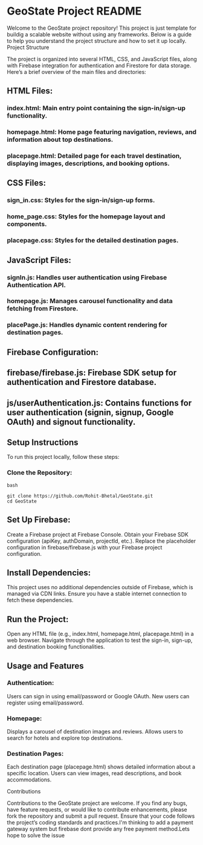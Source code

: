# GeoState Project README

Welcome to the GeoState project repository! This project is just template for buildig a scalable website without using any frameworks. Below is a guide to help you understand the project structure and how to set it up locally.
Project Structure

The project is organized into several HTML, CSS, and JavaScript files, along with Firebase integration for authentication and Firestore for data storage. Here’s a brief overview of the main files and directories:

## HTML Files:
   ### index.html: Main entry point containing the sign-in/sign-up functionality.
   ###  homepage.html: Home page featuring navigation, reviews, and information about top destinations.
   ### placepage.html: Detailed page for each travel destination, displaying images, descriptions, and booking options.

## CSS Files:
   ### sign_in.css: Styles for the sign-in/sign-up forms.
   ### home_page.css: Styles for the homepage layout and components.
   ### placepage.css: Styles for the detailed destination pages.

## JavaScript Files:
   ### signIn.js: Handles user authentication using Firebase Authentication API.
   ### homepage.js: Manages carousel functionality and data fetching from Firestore.
   ### placePage.js: Handles dynamic content rendering for destination pages.

## Firebase Configuration:
   ## firebase/firebase.js: Firebase SDK setup for authentication and Firestore database.
   ## js/userAuthentication.js: Contains functions for user authentication (signin, signup, Google OAuth) and signout functionality.

## Setup Instructions

To run this project locally, follow these steps:

   ### Clone the Repository:

    bash

    git clone https://github.com/Rohit-Bhetal/GeoState.git
    cd GeoState

   ## Set Up Firebase:
Create a Firebase project at Firebase Console.
Obtain your Firebase SDK configuration (apiKey, authDomain, projectId, etc.).
Replace the placeholder configuration in firebase/firebase.js with your Firebase project configuration.

## Install Dependencies:
This project uses no additional dependencies outside of Firebase, which is managed via CDN links. Ensure you have a stable internet connection to fetch these dependencies.

## Run the Project:
Open any HTML file (e.g., index.html, homepage.html, placepage.html) in a web browser.
Navigate through the application to test the sign-in, sign-up, and destination booking functionalities.

## Usage and Features

   ### Authentication:
Users can sign in using email/password or Google OAuth.
New users can register using email/password.

   ### Homepage:
Displays a carousel of destination images and reviews.
Allows users to search for hotels and explore top destinations.

   ### Destination Pages:
Each destination page (placepage.html) shows detailed information about a specific location.
Users can view images, read descriptions, and book accommodations.

Contributions

Contributions to the GeoState project are welcome. If you find any bugs, have feature requests, or would like to contribute enhancements, please fork the repository and submit a pull request. Ensure that your code follows the project’s coding standards and practices.I'm thinking to add a payment gateway system but firebase dont provide any free payment method.Lets hope to solve the issue
